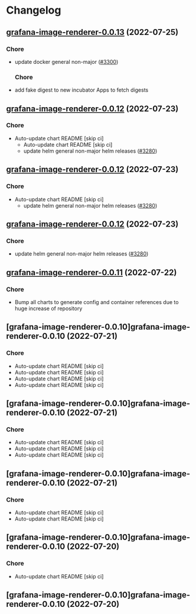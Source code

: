 # Changelog



## [grafana-image-renderer-0.0.13](https://github.com/truecharts/apps/compare/grafana-image-renderer-0.0.12...grafana-image-renderer-0.0.13) (2022-07-25)

### Chore

- update docker general non-major ([#3300](https://github.com/truecharts/apps/issues/3300))

  ### Chore

- add fake digest to new incubator Apps to fetch digests




## [grafana-image-renderer-0.0.12](https://github.com/truecharts/apps/compare/grafana-image-renderer-0.0.11...grafana-image-renderer-0.0.12) (2022-07-23)

### Chore

- Auto-update chart README [skip ci]
  - Auto-update chart README [skip ci]
  - update helm general non-major helm releases ([#3280](https://github.com/truecharts/apps/issues/3280))




## [grafana-image-renderer-0.0.12](https://github.com/truecharts/apps/compare/grafana-image-renderer-0.0.11...grafana-image-renderer-0.0.12) (2022-07-23)

### Chore

- Auto-update chart README [skip ci]
  - update helm general non-major helm releases ([#3280](https://github.com/truecharts/apps/issues/3280))




## [grafana-image-renderer-0.0.12](https://github.com/truecharts/apps/compare/grafana-image-renderer-0.0.11...grafana-image-renderer-0.0.12) (2022-07-23)

### Chore

- update helm general non-major helm releases ([#3280](https://github.com/truecharts/apps/issues/3280))




## [grafana-image-renderer-0.0.11](https://github.com/truecharts/apps/compare/grafana-image-renderer-0.0.10...grafana-image-renderer-0.0.11) (2022-07-22)

### Chore

- Bump all charts to generate config and container references due to huge increase of repository



## [grafana-image-renderer-0.0.10]grafana-image-renderer-0.0.10 (2022-07-21)

### Chore

- Auto-update chart README [skip ci]
- Auto-update chart README [skip ci]
- Auto-update chart README [skip ci]
- Auto-update chart README [skip ci]



## [grafana-image-renderer-0.0.10]grafana-image-renderer-0.0.10 (2022-07-21)

### Chore

- Auto-update chart README [skip ci]
- Auto-update chart README [skip ci]
- Auto-update chart README [skip ci]



## [grafana-image-renderer-0.0.10]grafana-image-renderer-0.0.10 (2022-07-21)

### Chore

- Auto-update chart README [skip ci]
- Auto-update chart README [skip ci]



## [grafana-image-renderer-0.0.10]grafana-image-renderer-0.0.10 (2022-07-20)

### Chore

- Auto-update chart README [skip ci]



## [grafana-image-renderer-0.0.10]grafana-image-renderer-0.0.10 (2022-07-20)
